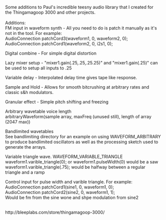 Some additions to Paul's incredible teesny audio library that I created for the Thingamagoop 3000 and other projects. <br>
 <br>
Additions:<br>
FM input in waveform synth - All you need to do is patch it manually as it's not in the tool. For example:<br>
AudioConnection          patchCord3(waveform1, 0, waveform2, 0);<br>
AudioConnection          patchCord1(waveform2, 0, i2s1, 0);<br>

Digital combine - For simple digital distortion<br>

Lazy mixer setup -  "mixer1.gain(.25,.25,.25.25)" and "mixer1.gain(.25)" can be used to setup all inputs to .25

Variable delay - Interpolated delay time gives tape like response. <br>

Sample and Hold - Allows for smooth bitcrushing at arbitrary rates and classic s&h modulators.<br>

Granular effect - Simple pitch shifting and freezing<br>

Arbitrary wavetable voice length<br>
arbitraryWaveform(sample array, maxFreq (unused still), length of array (2047 max)) <br>

Bandlimited wavetables<br>
See bandlimiting directory for an example on using WAVEFORM_ARBITRARY to produce bandlimited oscillators as well as the processing sketch used to generate the arrays.<br>

Variable triangle wave. WAVEFORM_VARIABLE_TRIANGLE <br>
waveform1.varible_triangle(0); or waveform1.pulseWidth(0) would be a saw<br>
waveform1.varible_triangle(.75); would be halfway between a regular triangle and a ramp<br>

Control input for pulse width and varible triangle. For example:<br>
AudioConnection          patchCord1(sine1, 0, waveform1, 0);<br>
AudioConnection          patchCord2(sine2, 0, waveform1, 1);<br>
Would be fm from the sine wone and shpe modulation from sine2<br>


<br>
http://bleeplabs.com/store/thingamagoop-3000/
<br><br>




